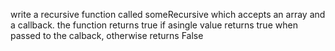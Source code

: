 write a recursive function called someRecursive which accepts an array
and a callback. the function returns true if asingle value returns true 
when passed to the calback, otherwise returns False
